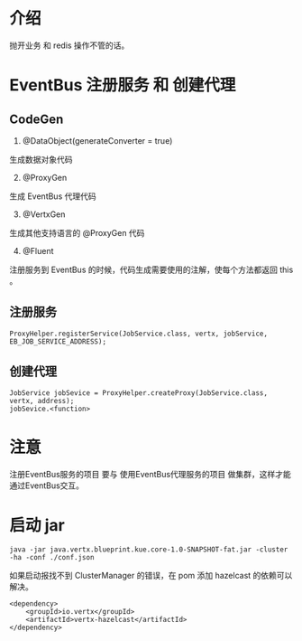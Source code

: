 # 介绍

抛开业务 和 redis 操作不管的话。

# EventBus 注册服务 和 创建代理

## CodeGen

1. @DataObject(generateConverter = true)

生成数据对象代码

2. @ProxyGen

生成 EventBus 代理代码

3. @VertxGen

生成其他支持语言的 @ProxyGen 代码

4. @Fluent

注册服务到 EventBus 的时候，代码生成需要使用的注解，使每个方法都返回 this 。 

## 注册服务

```
ProxyHelper.registerService(JobService.class, vertx, jobService, EB_JOB_SERVICE_ADDRESS);
```

## 创建代理

```
JobService jobSevice = ProxyHelper.createProxy(JobService.class, vertx, address);
jobSevice.<function>
```

# 注意

注册EventBus服务的项目 要与 使用EventBus代理服务的项目 做集群，这样才能通过EventBus交互。

# 启动 jar

```
java -jar java.vertx.blueprint.kue.core-1.0-SNAPSHOT-fat.jar -cluster -ha -conf ./conf.json
```

如果启动报找不到 ClusterManager 的错误，在 pom 添加 hazelcast 的依赖可以解决。

```
<dependency>
    <groupId>io.vertx</groupId>
    <artifactId>vertx-hazelcast</artifactId>
</dependency>
```

